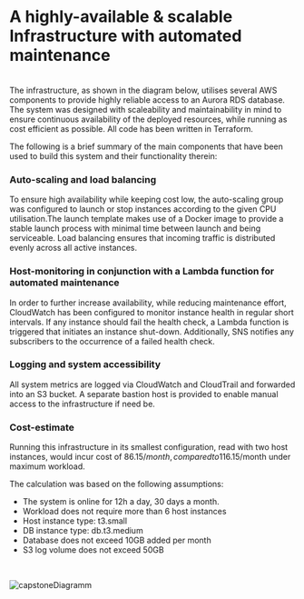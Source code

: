 # A highly-available & scalable Infrastructure with automated maintenance

<br>
The infrastructure, as shown in the diagram below, utilises several AWS components to provide highly 
reliable access to an Aurora RDS database. The system was designed with scaleability and maintainability 
in mind to ensure continuous availability of the deployed resources, while running as cost efficient as 
possible. All code has been written in Terraform.

<br>

The following is a brief summary of the main components that have been used to build this system and
their functionality therein:
<br>

### Auto-scaling and load balancing

To ensure high availability while keeping cost low, the auto-scaling group was configured to launch or stop
instances according to the given CPU utilisation.The launch template makes use of a Docker image to 
provide a stable launch process with minimal time between launch and being serviceable. Load balancing 
ensures that incoming traffic is distributed evenly across all active instances. 
<br>

### Host-monitoring in conjunction with a Lambda function for automated maintenance
In order to further increase availability, while reducing maintenance effort, CloudWatch has been configured
to monitor instance health in regular short intervals. If any instance should fail the health check, a Lambda
function is triggered that initiates an instance shut-down. Additionally, SNS notifies any subscribers to the 
occurrence of a failed health check. 
<br>

### Logging and system accessibility
All system metrics are logged via CloudWatch and CloudTrail and forwarded into an S3 bucket. A separate
bastion host is provided to enable manual access to the infrastructure if need be. 
<br> 

### Cost-estimate
Running this infrastructure in its smallest configuration, read with two host instances, would incur cost of 86.15$/month, compared to 116.15$/month under maximum workload.
<br>

The calculation was based on the following assumptions:
- The system is online for 12h a day, 30 days a month.
- Workload does not require more than 6 host instances
- Host instance type: t3.small
- DB instance type: db.t3.medium
- Database does not exceed 10GB added per month
- S3 log volume does not exceed 50GB


<br>

![capstoneDiagramm](https://github.com/Jan0770/capstoneProject/assets/101402107/58194299-5ed7-44ab-892a-3e5c5bd7bfbf)
